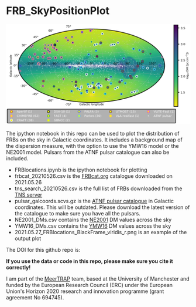 # FRB_SkyPositionPlot

![Example FRB sky position plot](2021.05.27_FRBlocations_BlackFrame_viridis_r.png?raw=true)

The ipython notebook in this repo can be used to plot the distribution of FRBs on the sky in Galactic coordinates. It includes a background map of the dispersion measure, with the option to use the YMW16 model or the NE2001 model. Pulsars from the ATNF pulsar catalogue can also be included.

<ul>
  <li>FRBlocations.ipynb is the ipython notebook for plotting</li>
    <li>frbcat_20210526.csv is the <a href="http://frbcat.org/">FRBcat.org</a> catalogue downloaded on 2021.05.26</li>
  <li>tns_search_20210526.csv is the full list of FRBs downloaded from the <a href="https://www.wis-tns.org/search">TNS server</a></li>
  <li>pulsar_galcoords.scvs.gz is the <a href="https://www.atnf.csiro.au/research/pulsar/psrcat/">ATNF pulsar catalogue</a> in Galactic coordinates. This will be outdated. Please download the latest version of the catalogue to make sure you have all the pulsars.</li>
  <li>NE2001_DMs.csv contains the <a href="https://arxiv.org/abs/astro-ph/0207156">NE2001</a> DM values across the sky</li>
  <li>YMW16_DMs.csv contains the <a href="http://119.78.162.254/dmodel/index.php">YMW16</a> DM values across the sky</li>
  <li>2021.05.27_FRBlocations_BlackFrame_viridis_r.png is an example of the output plot</li>
</ul>

The DOI for this github repo is:



<b>If you use the data or code in this repo, please make sure you cite it correctly!</b>

I am part of the <a href="http://www.meertrap.org">MeerTRAP</a> team, based at the University of Manchester and funded by the European Research Council (ERC) under the European Union's Horizon 2020 research and innovation programme (grant agreement No 694745).
